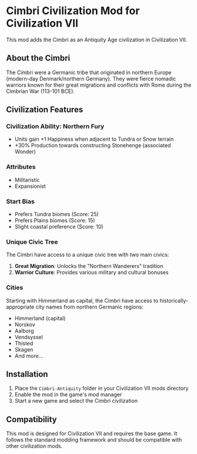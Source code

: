 # Cimbri Civilization Mod for Civilization VII

This mod adds the Cimbri as an Antiquity Age civilization in Civilization VII.

## About the Cimbri

The Cimbri were a Germanic tribe that originated in northern Europe (modern-day Denmark/northern Germany). They were fierce nomadic warriors known for their great migrations and conflicts with Rome during the Cimbrian War (113-101 BCE).

## Civilization Features

### Civilization Ability: Northern Fury
- Units gain +1 Happiness when adjacent to Tundra or Snow terrain
- +30% Production towards constructing Stonehenge (associated Wonder)

### Attributes
- Militaristic
- Expansionist

### Start Bias
- Prefers Tundra biomes (Score: 25)
- Prefers Plains biomes (Score: 15)
- Slight coastal preference (Score: 10)

### Unique Civic Tree
The Cimbri have access to a unique civic tree with two main civics:

1. **Great Migration**: Unlocks the "Northern Wanderers" tradition
2. **Warrior Culture**: Provides various military and cultural bonuses

### Cities
Starting with Himmerland as capital, the Cimbri have access to historically-appropriate city names from northern Germanic regions:
- Himmerland (capital)
- Norskov
- Aalborg
- Vendsyssel
- Thisted
- Skagen
- And more...

## Installation

1. Place the `Cimbri-Antiquity` folder in your Civilization VII mods directory
2. Enable the mod in the game's mod manager
3. Start a new game and select the Cimbri civilization

## Compatibility

This mod is designed for Civilization VII and requires the base game. It follows the standard modding framework and should be compatible with other civilization mods.